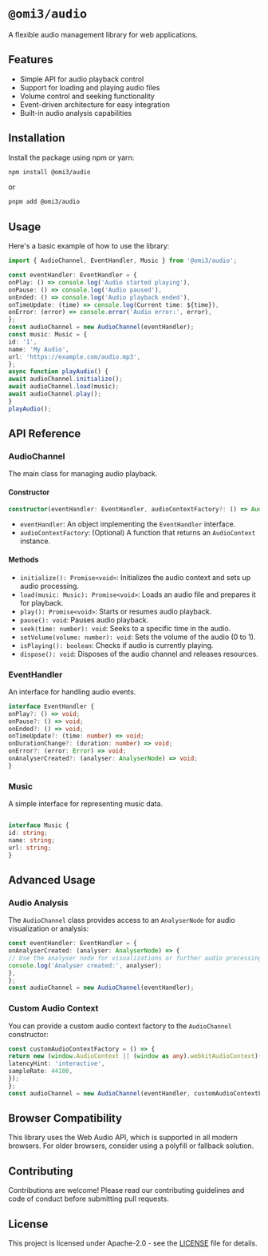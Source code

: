 # `@omi3/audio`

A flexible audio management library for web applications.

## Features

- Simple API for audio playback control
- Support for loading and playing audio files
- Volume control and seeking functionality
- Event-driven architecture for easy integration
- Built-in audio analysis capabilities

## Installation

Install the package using npm or yarn:

```bash
npm install @omi3/audio
```

or

```bash
pnpm add @omi3/audio
```

## Usage

Here's a basic example of how to use the library:


```ts
import { AudioChannel, EventHandler, Music } from '@omi3/audio';

const eventHandler: EventHandler = {
onPlay: () => console.log('Audio started playing'),
onPause: () => console.log('Audio paused'),
onEnded: () => console.log('Audio playback ended'),
onTimeUpdate: (time) => console.log(Current time: ${time}),
onError: (error) => console.error('Audio error:', error),
};
const audioChannel = new AudioChannel(eventHandler);
const music: Music = {
id: '1',
name: 'My Audio',
url: 'https://example.com/audio.mp3',
};
async function playAudio() {
await audioChannel.initialize();
await audioChannel.load(music);
await audioChannel.play();
}
playAudio();
```


## API Reference

### AudioChannel

The main class for managing audio playback.

#### Constructor

```typescript
constructor(eventHandler: EventHandler, audioContextFactory?: () => AudioContext)
```

- `eventHandler`: An object implementing the `EventHandler` interface.
- `audioContextFactory`: (Optional) A function that returns an `AudioContext` instance.

#### Methods

- `initialize(): Promise<void>`: Initializes the audio context and sets up audio processing.
- `load(music: Music): Promise<void>`: Loads an audio file and prepares it for playback.
- `play(): Promise<void>`: Starts or resumes audio playback.
- `pause(): void`: Pauses audio playback.
- `seek(time: number): void`: Seeks to a specific time in the audio.
- `setVolume(volume: number): void`: Sets the volume of the audio (0 to 1).
- `isPlaying(): boolean`: Checks if audio is currently playing.
- `dispose(): void`: Disposes of the audio channel and releases resources.

### EventHandler

An interface for handling audio events.

```typescript
interface EventHandler {
onPlay?: () => void;
onPause?: () => void;
onEnded?: () => void;
onTimeUpdate?: (time: number) => void;
onDurationChange?: (duration: number) => void;
onError?: (error: Error) => void;
onAnalyserCreated?: (analyser: AnalyserNode) => void;
}
```

### Music

A simple interface for representing music data.

```typescript

interface Music {
id: string;
name: string;
url: string;
}
```


## Advanced Usage

### Audio Analysis

The `AudioChannel` class provides access to an `AnalyserNode` for audio visualization or analysis:

```typescript
const eventHandler: EventHandler = {
onAnalyserCreated: (analyser: AnalyserNode) => {
// Use the analyser node for visualizations or further audio processing
console.log('Analyser created:', analyser);
},
};
const audioChannel = new AudioChannel(eventHandler);
```

### Custom Audio Context

You can provide a custom audio context factory to the `AudioChannel` constructor:

```typescript
const customAudioContextFactory = () => {
return new (window.AudioContext || (window as any).webkitAudioContext)({
latencyHint: 'interactive',
sampleRate: 44100,
});
};
const audioChannel = new AudioChannel(eventHandler, customAudioContextFactory);
```


## Browser Compatibility

This library uses the Web Audio API, which is supported in all modern browsers. For older browsers, consider using a polyfill or fallback solution.

## Contributing

Contributions are welcome! Please read our contributing guidelines and code of conduct before submitting pull requests.

## License

This project is licensed under Apache-2.0 - see the [LICENSE](LICENSE) file for details.